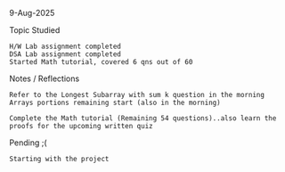 9-Aug-2025


Topic Studied

    H/W Lab assignment completed
    DSA Lab assignment completed
    Started Math tutorial, covered 6 qns out of 60

Notes / Reflections
    

    Refer to the Longest Subarray with sum k question in the morning
    Arrays portions remaining start (also in the morning)

    Complete the Math tutorial (Remaining 54 questions)..also learn the proofs for the upcoming written quiz

Pending ;(

    Starting with the project 



